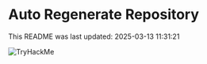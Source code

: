 # Auto Regenerate Repository

This README was last updated: 2025-03-13 11:31:21

 ![TryHackMe](https://tryhackme.com/badge/533634)